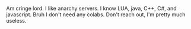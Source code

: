 Am cringe lord.
I like anarchy servers.
I know LUA, java, C++, C#, and javascript.
Bruh I don't need any colabs.
Don't reach out, I'm pretty much useless.
